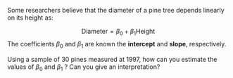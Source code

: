 Some researchers believe that the diameter of a pine tree depends linearly on its height as:

$$\text{Diameter} = \beta_0 + \beta_1 \text{Height}$$
The coefficients $\beta_0$ and $\beta_1$ are known the **intercept** and **slope**, respectively. 

Using a sample of 30 pines measured at 1997, how can you estimate the values of $\beta_0$ and $\beta_1$ ? Can you give an interpretation?
